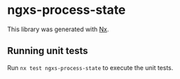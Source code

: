 # ngxs-process-state

This library was generated with [Nx](https://nx.dev).

## Running unit tests

Run `nx test ngxs-process-state` to execute the unit tests.
